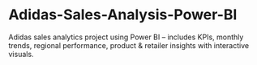 # Adidas-Sales-Analysis-Power-BI
Adidas sales analytics project using Power BI – includes KPIs, monthly trends, regional performance, product &amp; retailer insights with interactive visuals.
